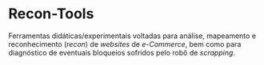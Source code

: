 # Recon-Tools
Ferramentas didáticas/experimentais voltadas para análise, mapeamento e reconhecimento (*recon*) de *websites* de *e-Commerce*, bem como para diagnóstico de eventuais bloqueios sofridos pelo robô de *scrapping*.
